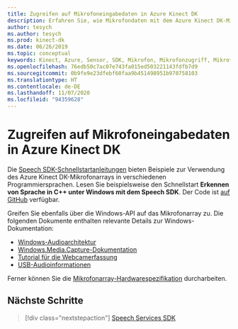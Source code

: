 ```yaml
---
title: Zugreifen auf Mikrofoneingabedaten in Azure Kinect DK
description: Erfahren Sie, wie Mikrofondaten mit dem Azure Kinect DK-Mikrofonarray erfasst werden.
author: tesych
ms.author: tesych
ms.prod: kinect-dk
ms.date: 06/26/2019
ms.topic: conceptual
keywords: Kinect, Azure, Sensor, SDK, Mikrofon, Mikrofonzugriff, Mikrofondaten
ms.openlocfilehash: 76edb50c7ac07e743fa015ed503221143fdfb7d9
ms.sourcegitcommit: 0b9fe9e23dfebf60faa9b451498951b970758103
ms.translationtype: HT
ms.contentlocale: de-DE
ms.lasthandoff: 11/07/2020
ms.locfileid: "94359628"
---
```

# <a name="access-azure-kinect-dk-microphone-input-data"></a>Zugreifen auf Mikrofoneingabedaten in Azure Kinect DK

Die [Speech SDK-Schnellstartanleitungen](../cognitive-services/speech-service/index.yml) bieten Beispiele zur Verwendung des Azure Kinect DK-Mikrofonarrays in verschiedenen Programmiersprachen.
Lesen Sie beispielsweise den Schnellstart **Erkennen von Sprache in C++ unter Windows mit dem Speech SDK**. Der Code ist [auf GitHub](https://github.com/Azure-Samples/cognitive-services-speech-sdk/tree/master/quickstart/cpp) verfügbar.

Greifen Sie ebenfalls über die Windows-API auf das Mikrofonarray zu. Die folgenden Dokumente enthalten relevante Details zur Windows-Dokumentation:

* [Windows-Audioarchitektur](/windows-hardware/drivers/audio/windows-audio-architecture)
* [Windows.Media.Capture-Dokumentation](/uwp/api/Windows.Media.Capture)
* [Tutorial für die Webcamerfassung](/windows/uwp/audio-video-camera/basic-photo-video-and-audio-capture-with-mediacapture)
* [USB-Audioinformationen](/windows-hardware/drivers/audio/usb-2-0-audio-drivers)

Ferner können Sie die [Mikrofonarray-Hardwarespezifikation](hardware-specification.md#microphone-array) durcharbeiten.

## <a name="next-steps"></a>Nächste Schritte

>[!div class="nextstepaction"]
>[Speech Services SDK](../cognitive-services/speech-service/index.yml)